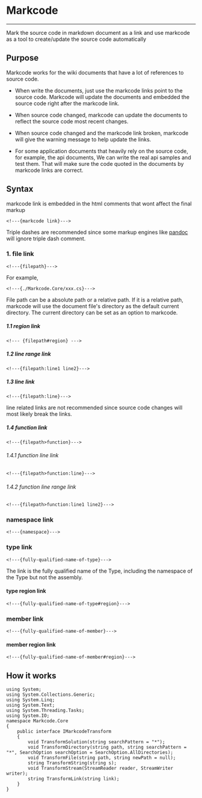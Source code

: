 # Markcode

------------------------

Mark the source code in markdown document as a link and use markcode as a tool to create/update the source code automatically

## Purpose

Markcode works for the wiki documents that have a lot of references to source code.

* When write the documents, just use the markcode links point to the source code. Markcode will update the documents and embedded the source code right after the markcode link.

* When source code changed, markcode can update the documents to reflect the source code most recent changes.

* When source code changed and the markcode link broken, markcode will give the warning message to help update the links.

* For some application documents that heavily rely on the source code, for example, the api documents, We can write the real api samples and test them. That will make sure the code quoted in the documents by markcode links are correct. 

## Syntax

markcode link is embedded in the html comments that wont affect the final markup

    <!---{markcode link}--->

Triple dashes are recommended since some markup engines like [pandoc][pandoc] will ignore triple  dash comment.

### 1. file link

    <!---{filepath}--->

For example,

    <!---{./Markcode.Core/xxx.cs}--->

File path can be a absolute path or a relative path. If it is a relative path, markcode will use the document file's directory as the default current directory. The current directory can be set as an option to markcode.

##### 1.1 region link

    <!--- {filepath#region} --->

##### 1.2 line range link

    <!---{filepath:line1 line2}--->

##### 1.3 line link

    <!---{filepath:line}--->

line related links are not recommended since source code changes will most likely break the links. 

##### 1.4 function link
    
	<!---{filepath>function}--->

###### 1.4.1 function line link

    <!---{filepath>function:line}--->

###### 1.4.2 function line range link
	
	<!---{filepath>function:line1 line2}--->

### namespace link

    <!---{namespace}--->

### type link

    <!---{fully-qualified-name-of-type}--->

The link is the fully qualified name of the Type, including the namespace of the Type but not the assembly.

#### type region link

    <!---{fully-qualified-name-of-type#region}--->

### member link

    <!---{fully-qualified-name-of-member}--->	

#### member region link

    <!---{fully-qualified-name-of-member#region}--->

## How it works

<!---{Markcode.Core.IMarkcodeTransform}--->

    using System;
    using System.Collections.Generic;
    using System.Linq;
    using System.Text;
    using System.Threading.Tasks;
    using System.IO;
    namespace Markcode.Core
    {
        public interface IMarkcodeTransform
        {
            void TransformSolution(string searchPattern = "*");
            void TransformDirectory(string path, string searchPattern = "*", SearchOption searchOption = SearchOption.AllDirectories);
            void TransformFile(string path, string newPath = null);
            string TransformString(string s);
            void TransformStream(StreamReader reader, StreamWriter writer); 
            string TransformLink(string link);
        }
    }
<!---{endmarkcode}--->

[pandoc]: http://johnmacfarlane.net/pandoc/ "a universal document converter"
